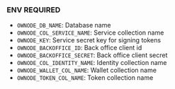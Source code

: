 ### ENV REQUIRED

- `OWNODE_DB_NAME`: Database name
- `OWNODE_COL_SERVICE_NAME`: Service collection name
- `OWNODE_KEY`: Service secret key for signing tokens
- `OWNODE_BACKOFFICE_ID`: Back office client id
- `OWNODE_BACKOFFICE_SECRET`: Back office client secret
- `OWNODE_COL_IDENTITY_NAME`: Identity collection name
- `OWNODE_WALLET_COL_NAME`: Wallet collection name
- `OWNODE_TOKEN_COL_NAME`: Token collection name